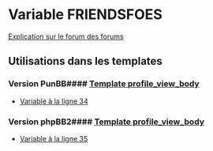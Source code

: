 # Variable FRIENDSFOES
[Explication sur le forum des forums](http://forum.forumactif.com/t294113-listing-des-variables#FRIENDSFOES)
## Utilisations dans les templates
### Version PunBB#### [Template profile_view_body](punbb/profile_view_body.md)
* [Variable à la ligne 34](../punbb/profile_view_body.tpl#L34)
### Version phpBB2#### [Template profile_view_body](subsilver/profile_view_body.md)
* [Variable à la ligne 35](../subsilver/profile_view_body.tpl#L35)